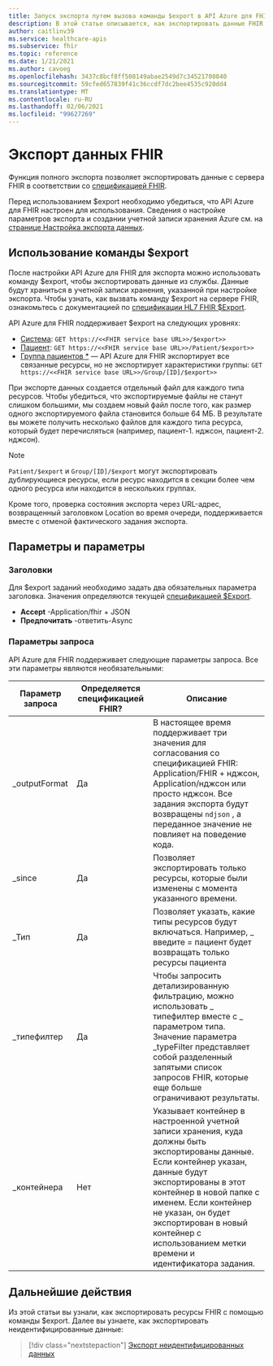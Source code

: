 ```yaml
---
title: Запуск экспорта путем вызова команды $export в API Azure для FHIR
description: В этой статье описывается, как экспортировать данные FHIR с помощью $export
author: caitlinv39
ms.service: healthcare-apis
ms.subservice: fhir
ms.topic: reference
ms.date: 1/21/2021
ms.author: cavoeg
ms.openlocfilehash: 3437c8bcf8ff508149abae2549d7c34521700840
ms.sourcegitcommit: 59cfed657839f41c36ccdf7dc2bee4535c920dd4
ms.translationtype: MT
ms.contentlocale: ru-RU
ms.lasthandoff: 02/06/2021
ms.locfileid: "99627269"
---
```

# <a name="how-to-export-fhir-data"></a>Экспорт данных FHIR


Функция полного экспорта позволяет экспортировать данные с сервера FHIR в соответствии со [спецификацией FHIR](https://hl7.org/fhir/uv/bulkdata/export/index.html). 

Перед использованием $export необходимо убедиться, что API Azure для FHIR настроен для использования. Сведения о настройке параметров экспорта и создании учетной записи хранения Azure см. на [странице Настройка экспорта данных](configure-export-data.md).

## <a name="using-export-command"></a>Использование команды $export

После настройки API Azure для FHIR для экспорта можно использовать команду $export, чтобы экспортировать данные из службы. Данные будут храниться в учетной записи хранения, указанной при настройке экспорта. Чтобы узнать, как вызвать команду $export на сервере FHIR, ознакомьтесь с документацией по [спецификации HL7 FHIR $Export](https://hl7.org/Fhir/uv/bulkdata/export/index.html). 

API Azure для FHIR поддерживает $export на следующих уровнях:
* [Система](https://hl7.org/Fhir/uv/bulkdata/export/index.html#endpoint---system-level-export): `GET https://<<FHIR service base URL>>/$export>>`
* [Пациент](https://hl7.org/Fhir/uv/bulkdata/export/index.html#endpoint---all-patients): `GET https://<<FHIR service base URL>>/Patient/$export>>`
* [Группа пациентов *](https://hl7.org/Fhir/uv/bulkdata/export/index.html#endpoint---group-of-patients) — API Azure для FHIR экспортирует все связанные ресурсы, но не экспортирует характеристики группы: `GET https://<<FHIR service base URL>>/Group/[ID]/$export>>`

При экспорте данных создается отдельный файл для каждого типа ресурсов. Чтобы убедиться, что экспортируемые файлы не станут слишком большими, мы создаем новый файл после того, как размер одного экспортируемого файла становится больше 64 МБ. В результате вы можете получить несколько файлов для каждого типа ресурса, который будет перечисляться (например, пациент-1. нджсон, пациент-2. нджсон). 


> [!Note] 
> `Patient/$export` и `Group/[ID]/$export` могут экспортировать дублирующиеся ресурсы, если ресурс находится в секции более чем одного ресурса или находится в нескольких группах.

Кроме того, проверка состояния экспорта через URL-адрес, возвращенный заголовком Location во время очереди, поддерживается вместе с отменой фактического задания экспорта.



## <a name="settings-and-parameters"></a>Параметры и параметры

### <a name="headers"></a>Заголовки
Для $export заданий необходимо задать два обязательных параметра заголовка. Значения определяются текущей [спецификацией $Export](https://hl7.org/Fhir/uv/bulkdata/export/index.html#headers).
* **Accept** -Application/fhir + JSON
* **Предпочитать** -ответить-Async

### <a name="query-parameters"></a>Параметры запроса
API Azure для FHIR поддерживает следующие параметры запроса. Все эти параметры являются необязательными:

|Параметр запроса        | Определяется спецификацией FHIR?    |  Описание|
|------------------------|---|------------|
| \_outputFormat | Да | В настоящее время поддерживает три значения для согласования со спецификацией FHIR: Application/FHIR + нджсон, Application/нджсон или просто нджсон. Все задания экспорта будут возвращены `ndjson` , а переданное значение не повлияет на поведение кода. |
| \_since | Да | Позволяет экспортировать только ресурсы, которые были изменены с момента указанного времени. |
| \_Тип | Да | Позволяет указать, какие типы ресурсов будут включаться. Например, \_ введите = пациент будет возвращать только ресурсы пациента|
| \_типефилтер | Да | Чтобы запросить детализированную фильтрацию, можно использовать \_ типефилтер вместе с \_ параметром типа. Значение параметра _typeFilter представляет собой разделенный запятыми список запросов FHIR, которые еще больше ограничивают результаты. |
| \_контейнера | Нет |  Указывает контейнер в настроенной учетной записи хранения, куда должны быть экспортированы данные. Если контейнер указан, данные будут экспортированы в этот контейнер в новой папке с именем. Если контейнер не указан, он будет экспортирован в новый контейнер с использованием метки времени и идентификатора задания. |


## <a name="next-steps"></a>Дальнейшие действия

Из этой статьи вы узнали, как экспортировать ресурсы FHIR с помощью команды $export. Далее вы узнаете, как экспортировать неидентифицированные данные:
 
>[!div class="nextstepaction"]
>[Экспорт неидентифицированных данных](de-identified-export.md)
